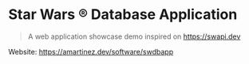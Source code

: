 # Star Wars ® Database Application

> A web application showcase demo inspired on https://swapi.dev

Website:
https://amartinez.dev/software/swdbapp
